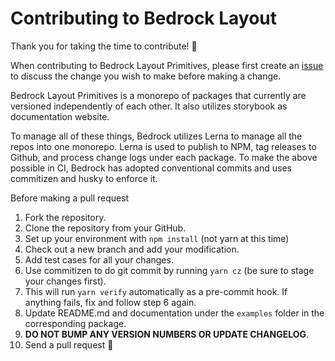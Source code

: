 # Contributing to Bedrock Layout

Thank you for taking the time to contribute! 🎉

When contributing to Bedrock Layout Primitives, please first create an [issue](https://github.com/Bedrock-Layouts/Bedrock/issues) to discuss the change you wish to make before making a change.

Bedrock Layout Primitives is a monorepo of packages that currently are versioned independently of each other. It also utilizes storybook as documentation website.

To manage all of these things, Bedrock utilizes Lerna to manage all the repos into one monorepo. Lerna is used to publish to NPM, tag releases to Github, and process change logs under each package. To make the above possible in CI, Bedrock has adopted conventional commits and uses commitizen and husky to enforce it.

Before making a pull request

1. Fork the repository.
2. Clone the repository from your GitHub.
3. Set up your environment with `npm install` (not yarn at this time)
4. Check out a new branch and add your modification.
5. Add test cases for all your changes.
6. Use commitizen to do git commit by running `yarn cz` (be sure to stage your changes first).
7. This will run `yarn verify` automatically as a pre-commit hook. If anything fails, fix and follow step 6 again.
8. Update README.md and documentation under the `examples` folder in the corresponding package.
9. **DO NOT BUMP ANY VERSION NUMBERS OR UPDATE CHANGELOG**.
10. Send a pull request 🙏
